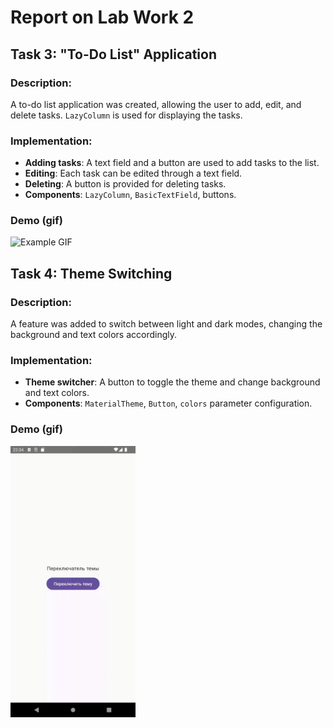 # Report on Lab Work 2

## Task 3: "To-Do List" Application

### Description:
A to-do list application was created, allowing the user to add, edit, and delete tasks. `LazyColumn` is used for displaying the tasks.

### Implementation:
- **Adding tasks**: A text field and a button are used to add tasks to the list.
- **Editing**: Each task can be edited through a text field.
- **Deleting**: A button is provided for deleting tasks.
- **Components**: `LazyColumn`, `BasicTextField`, buttons.

### Demo (gif)
<img src="/app/src/main/res/assets/todolist-demo.gif" alt="Example GIF" width="200" />

## Task 4: Theme Switching

### Description:
A feature was added to switch between light and dark modes, changing the background and text colors accordingly.

### Implementation:
- **Theme switcher**: A button to toggle the theme and change background and text colors.
- **Components**: `MaterialTheme`, `Button`, `colors` parameter configuration.

### Demo (gif)
<img src="/app/src/main/res/assets/theme-switcher-demo.gif" alt="Example GIF" width="200" />